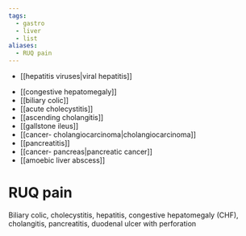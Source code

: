 ```yaml
---
tags:
  - gastro
  - liver
  - list
aliases:
  - RUQ pain
---
```

* [[hepatitis viruses|viral hepatitis]]
- [[congestive hepatomegaly]]
- [[biliary colic]]
- [[acute cholecystitis]]
- [[ascending cholangitis]]
- [[gallstone ileus]]
- [[cancer- cholangiocarcinoma|cholangiocarcinoma]]
- [[pancreatitis]]
- [[cancer- pancreas|pancreatic cancer]]
- [[amoebic liver abscess]]


# RUQ pain
Biliary colic, cholecystitis, hepatitis, congestive hepatomegaly (CHF), cholangitis, pancreatitis, duodenal ulcer with perforation